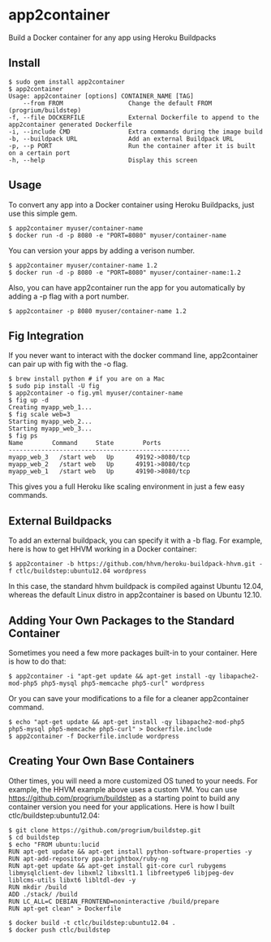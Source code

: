 app2container
==========
Build a Docker container for any app using Heroku Buildpacks

Install
-------

	$ sudo gem install app2container
	$ app2container
	Usage: app2container [options] CONTAINER_NAME [TAG]
        --from FROM                  Change the default FROM (progrium/buildstep)
    -f, --file DOCKERFILE            External Dockerfile to append to the app2container generated Dockerfile
    -i, --include CMD                Extra commands during the image build
    -b, --buildpack URL              Add an external Buildpack URL
    -p, --p PORT                     Run the container after it is built on a certain port
    -h, --help                       Display this screen

Usage
-----

To convert any app into a Docker container using Heroku Buildpacks, just use this simple gem.

	$ app2container myuser/container-name
	$ docker run -d -p 8080 -e "PORT=8080" myuser/container-name

You can version your apps by adding a verison number.

	$ app2container myuser/container-name 1.2
	$ docker run -d -p 8080 -e "PORT=8080" myuser/container-name:1.2

Also, you can have app2container run the app for you automatically by adding a -p flag with a port number.

	$ app2container -p 8080 myuser/container-name 1.2

Fig Integration
---------------

If you never want to interact with the docker command line, app2container can pair up with fig with the -o flag.
	
	$ brew install python # if you are on a Mac
	$ sudo pip install -U fig
	$ app2container -o fig.yml myuser/container-name
	$ fig up -d
	Creating myapp_web_1...
	$ fig scale web=3
	Starting myapp_web_2...
	Starting myapp_web_3...
	$ fig ps
    Name        Command     State        Ports      
    --------------------------------------------------
    myapp_web_3   /start web   Up      49192->8080/tcp 
    myapp_web_2   /start web   Up      49191->8080/tcp 
    myapp_web_1   /start web   Up      49190->8080/tcp 

This gives you a full Heroku like scaling environment in just a few easy commands.

External Buildpacks
-------------------

To add an external buildpack, you can specify it with a -b flag. For example, here is how to get HHVM working in a Docker container:

	$ app2container -b https://github.com/hhvm/heroku-buildpack-hhvm.git -f ctlc/buildstep:ubuntu12.04 wordpress

In this case, the standard hhvm buildpack is compiled against Ubuntu 12.04, whereas the default Linux distro in app2container is based on Ubuntu 12.10.

Adding Your Own Packages to the Standard Container
--------------------------------------------------

Sometimes you need a few more packages built-in to your container. Here is how to do that:

	$ app2container -i "apt-get update && apt-get install -qy libapache2-mod-php5 php5-mysql php5-memcache php5-curl" wordpress

Or you can save your modifications to a file for a cleaner app2container command.

	$ echo "apt-get update && apt-get install -qy libapache2-mod-php5 php5-mysql php5-memcache php5-curl" > Dockerfile.include
	$ app2container -f Dockerfile.include wordpress


Creating Your Own Base Containers
---------------------------------

Other times, you will need a more customized OS tuned to your needs. For example, the HHVM example above uses a custom VM. You can use https://github.com/progrium/buildstep as a starting point to build any container version you need for your applications. Here is how I built ctlc/buildstep:ubuntu12.04:

	$ git clone https://github.com/progrium/buildstep.git
	$ cd buildstep
	$ echo "FROM ubuntu:lucid
	RUN apt-get update && apt-get install python-software-properties -y
	RUN apt-add-repository ppa:brightbox/ruby-ng
	RUN apt-get update && apt-get install git-core curl rubygems libmysqlclient-dev libxml2 libxslt1.1 libfreetype6 libjpeg-dev liblcms-utils libxt6 libltdl-dev -y
	RUN mkdir /build
	ADD ./stack/ /build
	RUN LC_ALL=C DEBIAN_FRONTEND=noninteractive /build/prepare
	RUN apt-get clean" > Dockerfile

	$ docker build -t ctlc/buildstep:ubuntu12.04 .
	$ docker push ctlc/buildstep
